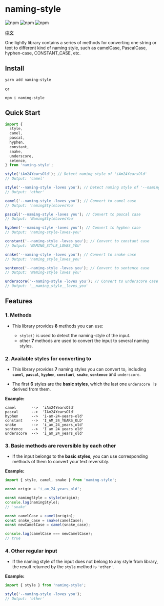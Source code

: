 # naming-style

![npm](https://img.shields.io/npm/l/naming-style.svg)
![npm](https://img.shields.io/npm/dt/naming-style.svg)
![npm](https://img.shields.io/npm/v/naming-style/latest.svg)

[中文](./DOC_ZH.md)

One lightly library contains a series of methods for converting one string or text to different kind of naming style, such as camelCase, PascalCase, hyphen-case, CONSTANT_CASE, etc.

## Install

```
yarn add naming-style
```

or

```
npm i naming-style
```

## Quick Start

```js
import {
  style,
  camel,
  pascal,
  hyphen,
  constant,
  snake,
  underscore,
  setence,
} from 'naming-style';

style('iAm24YearsOld'); // Detect naming style of 'iAm24YearsOld'
// Output: 'camel'

style('--naming-style -loves you'); // Detect naming style of '--naming-style -loves you'
// Output: 'other'

camel('--naming-style -loves you'); // Convert to camel case
// Output: 'namingStyleLovesYou'

pascal('--naming-style -loves you'); // Convert to pascal case
// Output: 'NamingStyleLovesYou'

hyphen('--naming-style -loves you'); // Convert to hyphen case
// Output: 'naming-style-loves-you'

constant('--naming-style -loves you'); // Convert to constant case
// Output: 'NAMING_STYLE_LOVES_YOU'

snake('--naming-style -loves you'); // Convert to snake case
// Output: 'naming_style_loves_you'

sentence('--naming-style -loves you'); // Convert to sentence case
// Output: 'Naming-style loves you'

underscore('--naming-style -loves you'); // Convert to underscore case
// Output: '__naming_style__loves_you'
```

## Features

### 1. Methods

* This library provides **8** methods you can use:

  * `style()` is used to detect the naming-style of the input.
  * other **7** methods are used to convert the input to several naming styles.

### 2. Available styles for converting to

* This library provides **7** naming styles you can convert to, including **`camel`**, **`pascal`**, **`hyphen`**, **`constant`**, **`snake`**, **`sentence`** and `underscore`.

* The first **6** styles are the **basic styles**, which the last one `underscore ` is derived from them.

**Example:**

```
camel       -->  'iAm24YearsOld'
pascal      -->  'IAm24YearsOld'
hyphen      -->  'i-am-24-years-old'
constant    -->  'I_AM_24_YEARS_OLD'
snake       -->  'i_am_24_years_old'
sentence    -->  'I am 24 years old'
underscore  -->  'i_am_24_years_old'
```

### 3. Basic methods are reversible by each other

* If the input belongs to the **basic styles**, you can use corresponding methods of them to convert your text reversibly.

**Example:**

```js
import { style, camel, snake } from 'naming-style';

const origin = 'i_am_24_years_old';

const namingStyle = style(origin);
console.log(namingStyle);
// 'snake'

const camelCase = camel(origin);
const snake_case = snake(camelCase);
const newCamelCase = camel(snake_case);

console.log(camelCase === newCamelCase);
// true
```

### 4. Other regular input

* If the naming style of the input does not belong to any style from library, the result returned by the `style` method is `'other'`.

**Example:**

```js
import { style } from 'naming-style';

style('--naming-style -loves you');
// Output: 'other'
```
